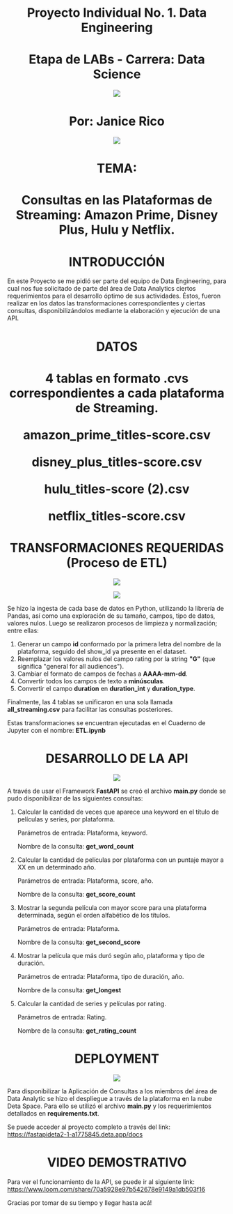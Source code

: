 ## <h1 align=center> Proyecto Individual No. 1. Data Engineering
## <h1 align=center> Etapa de LABs - Carrera: Data Science

<p align="center">
<img src=https://user-images.githubusercontent.com/109157476/213493684-d39b7139-403c-4dac-873f-2505d3ec7fd9.png>

# <h1 align=center> Por: Janice Rico

<p align="center">
<img src=https://user-images.githubusercontent.com/109157476/213494110-56c2db2e-7789-4e59-90ea-9b6bf57196df.jpg>

## <h1 align=center> TEMA:
# <h1 align=center> Consultas en las Plataformas de Streaming: Amazon Prime, Disney Plus, Hulu y Netflix. 

 ## <h1 align=center> INTRODUCCIÓN
 
En este Proyecto se me pidió ser parte del equipo de Data Engineering, para cual nos fue solicitado de parte del área de Data Analytics ciertos requerimientos para el desarrollo óptimo de sus actividades. Éstos, fueron realizar en los datos las transformaciones correspondientes y ciertas consultas, disponibilizándolos mediante la elaboración y ejecución de una API.

# <h1 align=center> DATOS
 
<h1 align=center> 4 tablas en formato .cvs correspondientes a cada plataforma de Streaming.

<p align="center"> amazon_prime_titles-score.csv
<p align="center"> disney_plus_titles-score.csv
<p align="center"> hulu_titles-score (2).csv
<p align="center"> netflix_titles-score.csv
 
## <h1 align=center> TRANSFORMACIONES REQUERIDAS (Proceso de ETL)

<p align="center">
<img src=https://user-images.githubusercontent.com/109157476/213510702-9b868883-d3d5-4ab2-876a-ef1fc26719b4.png>

<p align="center">
<img src=https://user-images.githubusercontent.com/109157476/213511000-6a4ed6bb-6339-49f5-b615-bdb84676a5ab.png>
 
Se hizo la ingesta de cada base de datos en Python, utilizando la librería de Pandas, así como una exploración de su tamaño, campos, tipo de datos, valores nulos. Luego se realizaron procesos de limpieza y normalización; entre ellas:
 
1. Generar un campo **id** conformado por la primera letra del nombre de la plataforma, seguido del show_id ya presente en el dataset.
2. Reemplazar los valores nulos del campo rating por la string **"G"** (que significa "general for all audiences").
3. Cambiar el formato de campos de fechas a **AAAA-mm-dd**.
4. Convertir todos los campos de texto a **minúsculas**.
5. Convertir el campo **duration** en **duration_int** y **duration_type**.

Finalmente, las 4 tablas se unificaron en una sola llamada **all_streaming.csv** para facilitar las consultas posteriores.

Estas transformaciones se encuentran ejecutadas en el Cuaderno de Jupyter con el nombre: **ETL.ipynb**
 
## <h1 align=center> DESARROLLO DE LA API

<p align="center">
<img src=https://user-images.githubusercontent.com/109157476/213511190-67941f25-3e6e-4e04-ad10-59387b250e63.png>

A través de usar el Framework **FastAPI** se creó el archivo **main.py** donde se pudo disponibilizar de las siguientes consultas:

1. Calcular la cantidad de veces que aparece una keyword en el título de películas y series, por plataforma.</p>
   Parámetros de entrada: Plataforma, keyword.</p>
   Nombre de la consulta: **get_word_count**</p>
2. Calcular la cantidad de películas por plataforma con un puntaje mayor a XX en un determinado año.</p>
   Parámetros de entrada: Plataforma, score, año.</p>
   Nombre de la consulta: **get_score_count**</p>
3. Mostrar la segunda película con mayor score para una plataforma determinada, según el orden alfabético de los títulos.</p>
   Parámetros de entrada: Plataforma.</p>
   Nombre de la consulta: **get_second_score**</p>
4. Mostrar la película que más duró según año, plataforma y tipo de duración.</p>
   Parámetros de entrada: Plataforma, tipo de duración, año.</p>
   Nombre de la consulta: **get_longest**</p>
5. Calcular la cantidad de series y películas por rating.</p>
   Parámetros de entrada: Rating.</p>
   Nombre de la consulta: **get_rating_count**</p>

## <h1 align=center> DEPLOYMENT

<p align="center">
<img src=https://user-images.githubusercontent.com/109157476/213511843-02ce1997-8353-403f-bbf6-c1e926590ae9.png>

Para disponibilizar la Aplicación de Consultas a los miembros del área de Data Analytic se hizo el despliegue a través de la plataforma en la nube Deta Space. Para ello se utilizó el archivo **main.py** y los requerimientos detallados en **requirements.txt**.
 
Se puede acceder al proyecto completo a través del link: https://fastapideta2-1-a1775845.deta.app/docs
 
## <h1 align=center> VIDEO DEMOSTRATIVO

Para ver el funcionamiento de la API, se puede ir al siguiente link: https://www.loom.com/share/70a5928e97b542678e9149a1db503f16

Gracias por tomar de su tiempo y llegar hasta acá!
